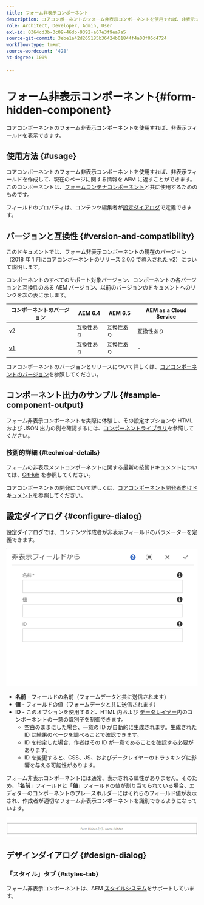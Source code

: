 ```yaml
---
title: フォーム非表示コンポーネント
description: コアコンポーネントのフォーム非表示コンポーネントを使用すれば、非表示フィールドを表示できます。
role: Architect, Developer, Admin, User
exl-id: 0364cd3b-3c09-46db-9392-a67e3f9ea7a5
source-git-commit: 3ebe1a42d265185b36424b01844f4a00f05d4724
workflow-type: tm+mt
source-wordcount: '428'
ht-degree: 100%

---
```


# フォーム非表示コンポーネント{#form-hidden-component}

コアコンポーネントのフォーム非表示コンポーネントを使用すれば、非表示フィールドを表示できます。

## 使用方法 {#usage}

コアコンポーネントのフォーム非表示コンポーネントを使用すれば、非表示フィールドを作成して、現在のページに関する情報を AEM に返すことができます。このコンポーネントは、[フォームコンテナコンポーネント](form-container.md)と共に使用するためのものです。

フィールドのプロパティは、コンテンツ編集者が[設定ダイアログ](form-hidden.md)で定義できます。

## バージョンと互換性 {#version-and-compatibility}

このドキュメントでは、フォーム非表示コンポーネントの現在のバージョン（2018 年 1 月にコアコンポーネントのリリース 2.0.0 で導入された v2）について説明します。

コンポーネントのすべてのサポート対象バージョン、コンポーネントの各バージョンと互換性のある AEM バージョン、以前のバージョンのドキュメントへのリンクを次の表に示します。

| コンポーネントのバージョン | AEM 6.4 | AEM 6.5 | AEM as a Cloud Service |
|--- |--- |--- |---|
| v2 | 互換性あり | 互換性あり | 互換性あり |
| [v1](/help/components/v1/form-hidden-v1.md) | 互換性あり | 互換性あり | - |

コアコンポーネントのバージョンとリリースについて詳しくは、[コアコンポーネントのバージョン](/help/versions.md)を参照してください。

## コンポーネント出力のサンプル {#sample-component-output}

フォーム非表示コンポーネントを実際に体験し、その設定オプションや HTML および JSON 出力の例を確認するには、[コンポーネントライブラリ](https://adobe.com/go/aem_cmp_library_form_hidden_jp)を参照してください。

### 技術的詳細 {#technical-details}

フォームの非表示メントコンポーネントに関する最新の技術ドキュメントについては、[GitHub](https://adobe.com/go/aem_cmp_tech_form_hidden_v2_jp) を参照してください。

コアコンポーネントの開発について詳しくは、[コアコンポーネント開発者向けドキュメント](/help/developing/overview.md)を参照してください。

## 設定ダイアログ {#configure-dialog}

設定ダイアログでは、コンテンツ作成者が非表示フィールドのパラメーターを定義できます。

![フォーム非表示の編集ダイアログ](/help/assets/form-hidden-edit.png)

* **名前** - フィールドの名前（フォームデータと共に送信されます）
* **値** - フィールドの値（フォームデータと共に送信されます）
* **ID** - このオプションを使用すると、HTML 内および [データレイヤー](/help/developing/data-layer/overview.md)内のコンポーネントの一意の識別子を制御できます。
   * 空白のままにした場合、一意の ID が自動的に生成されます。生成された ID は結果のページを調べることで確認できます。
   * ID を指定した場合、作者はその ID が一意であることを確認する必要があります。
   * ID を変更すると、CSS、JS、およびデータレイヤーのトラッキングに影響を与える可能性があります。

フォーム非表示コンポーネントには通常、表示される属性がありません。そのため、「**名前**」フィールドと「**値**」フィールドの値が割り当てられている場合、エディターのコンポーネントのプレースホルダーにはそれらのフィールド値が表示され、作成者が適切なフォーム非表示コンポーネントを識別できるようになっています。

![フォーム非表示コンポーネントの例](/help/assets/form-hidden-example.png)

## デザインダイアログ {#design-dialog}

### 「スタイル」タブ  {#styles-tab}

フォーム非表示コンポーネントは、AEM [スタイルシステム](/help/get-started/authoring.md#component-styling)をサポートしています。
